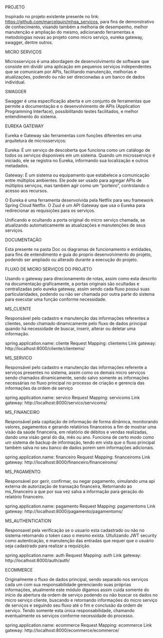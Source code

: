 PROJETO

  Inspirado no projeto existente presente no link: https://github.com/marcelquin/mhqa_servicos, para fins de demonstrativo de conhecimento, visando também a melhoria de desempenho, melhor manutenção e ampliação do mesmo, adicionando ferramentas e metodologias novas ao projeto como micro serviço, eureka gateway, swagger, dentre outros.

MICRO SERVIÇOS

  Microsserviços é uma abordagem de desenvolvimento de software que consiste em dividir uma aplicação em pequenos serviços independentes que se comunicam por APIs, facilitando manutenção, melhorias e atualizações, podendo ou não ser direcionadas a um banco de dados individual.

SWAGGER

  Swagger é uma especificação aberta e um conjunto de ferramentas que permite a documentação e o desenvolvimento de APIs (Application Programming Interface), possibilitando testes facilitados, e melhor entendimento do sistema.

EUREKA GATEWAY

  Eureka e Gateway são ferramentas com funções diferentes em uma arquitetura de microsserviços: 
  
Eureka:
  É um serviço de descoberta que funciona como um catálogo de todos os serviços disponíveis em um sistema. Quando um microsserviço é iniciado, ele se registra no Eureka, informando sua localização e outros metadados. 
  
Gateway:
  É um sistema ou equipamento que estabelece a comunicação entre múltiplos ambientes. Ele pode ser usado para agregar APIs de múltiplos serviços, mas também agir como um “porteiro”, controlando o acesso aos recursos. 
  
O Eureka é uma ferramenta desenvolvida pela Netflix para seu framework Spring Cloud Netflix. O Zuul é um API Gateway que usa o Eureka para redirecionar as requisições para os serviços.

  Unificando e ocultando a porta original do micro serviço chamada, se atualizando automaticamente as atualizações e manutenções de seus serviços.


DOCUMENTAÇÃO

  Esta presente na pasta Doc os diagramas de funcionamento e entidades, para fins de entendimento e guia do proprio desenvolvimento do projeto, podendo ser ampliado ou alterado durante a execução do projeto.

FLUXO DE MICRO SERVIÇOS DO PROJETO

  Usando o gateway para direcionamento de rotas, assim como esta descrito na documentação graficamente, a portas originais são ocultadas e centralizadas pelo eureka gateway, assim sendo cada fluxo possui suas particularidades, podendo ou não ser chamada por outra parte do sistema para executar uma função conforme necessidade.

MS_CLIENTE

  Responsável pelo cadastro e manutenção das informações referentes a clientes, sendo chamado dinamicamente pelo fluxo de dados principal quando há necessidade de buscar, inserir, alterar ou deletar uma informação.

  spring.application.name: cliente
  Request Mapping: clientems
  Link gateway: http://localhost:8000/cliente/clientems/

MS_SERVICO

  Responsável pelo cadastro e manutenção das informações referente a serviços presentes no sistema, assim como os demais micro serviços sendo chamados dinamicamente, sendo salvo somente as informações necessárias no fluxo principal no processo de criação e gerencia das informações da ordem de serviço

  spring.application.name: servico
  Request Mapping: servicoms
  Link gateway: http://localhost:8000/servico/servicoms/

MS_FINANCEIRO

  Responsável pela capitação de informação de forma dinâmica, monitorando valores, pagamentos e gerando relatórios financeiros a fim de mostrar uma visão da saúde financeira, em relatório de débitos e vendas realizadas, dando uma visão geral do dia, mês ou ano.
  Funciona de certo modo como um sistema de backup de informação, tendo em vista que o fluxo principal também salva no seu banco de dados porem sem informações adicionais.

  spring.application.name: financeiro
  Request Mapping: financeiroms
  Link gateway: http://localhost:8000/financeiro/financeiroms/

MS_PAGAMENTO

  Responsável por gerir, confirmar, ou negar pagamento, simulando uma api externa de autorização de transação financeira, Retornando ao ms_financeiro a que por sua vez salva a informação para geração do relatório financeiro.

  spring.application.name: pagamento
  Request Mapping: pagamentoms
  Link gateway: http://localhost:8000/pagamento/pagamentoms/

MS_AUTHENTICATION

  Responsavel pela verificação se o usuario esta cadastrado ou não no sistema retornando o token caso o mesmo exista. Ultulizando JWT security como autenticação, e manutenção das entradas que requer que o usuário seja cadastrado para realizar a requizição.

  spring.application.name: auth
  Request Mapping: auth
  Link gateway: http://localhost:8000/auth/auth/
  

ECOMMERCE

  Originalmente o fluxo de dados principal, sendo separado nos serviços cada um com sua responsabilidade gerenciando suas próprias informações, atualmente este módulo digamos assim cuida somente do inicio da abertura da ordem de serviço podendo ou não buscar os dados no micro serviço cliente, buscando e retornando informações do micro serviço de serviços e seguindo seu fluxo até o fim e conclusão da ordem de serviço. Tendo somente esta única responsabilidade, chamando eventualmente os serviços conforme necessidade do processo.

  spring.application.name: ecommerce
  Request Mapping: ecommerce
  Link gateway: http://localhost:8000/ecommerce/ecommerce/	

  
